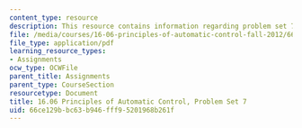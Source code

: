 ```yaml
---
content_type: resource
description: This resource contains information regarding problem set 7.
file: /media/courses/16-06-principles-of-automatic-control-fall-2012/66ce129bbc63b946fff95201968b261f_MIT16_06F12_ProblemsSet_7.pdf
file_type: application/pdf
learning_resource_types:
- Assignments
ocw_type: OCWFile
parent_title: Assignments
parent_type: CourseSection
resourcetype: Document
title: 16.06 Principles of Automatic Control, Problem Set 7
uid: 66ce129b-bc63-b946-fff9-5201968b261f
---
```


